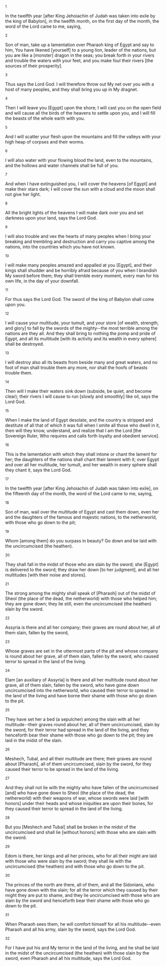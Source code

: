 <sup>1</sup> 

In the twelfth year [after King Jehoiachin of Judah was taken into exile by the king of Babylon], in the twelfth month, on the first day of the month, the word of the Lord came to me, saying, 

<sup>2</sup> 

Son of man, take up a lamentation over Pharaoh king of Egypt and say to him, You have likened [yourself] to a young lion, leader of the nations, but you are like a [monster] dragon in the seas; you break forth in your rivers and trouble the waters with your feet, and you make foul their rivers [the sources of their prosperity]. 

<sup>3</sup> 

Thus says the Lord God: I will therefore throw out My net over you with a host of many peoples, and they shall bring you up in My dragnet. 

<sup>4</sup> 

Then I will leave you [Egypt] upon the shore; I will cast you on the open field and will cause all the birds of the heavens to settle upon you, and I will fill the beasts of the whole earth with you. 

<sup>5</sup> 

And I will scatter your flesh upon the mountains and fill the valleys with your high heap of corpses and their worms. 

<sup>6</sup> 

I will also water with your flowing blood the land, even to the mountains, and the hollows and water channels shall be full of you. 

<sup>7</sup> 

And when I have extinguished you, I will cover the heavens [of Egypt] and make their stars dark; I will cover the sun with a cloud and the moon shall not give her light. 

<sup>8</sup> 

All the bright lights of the heavens I will make dark over you and set darkness upon your land, says the Lord God. 

<sup>9</sup> 

I will also trouble and vex the hearts of many peoples when I bring your breaking and trembling and destruction and carry you captive among the nations, into the countries which you have not known. 

<sup>10</sup> 

I will make many peoples amazed and appalled at you [Egypt], and their kings shall shudder and be horribly afraid because of you when I brandish My sword before them; they shall tremble every moment, every man for his own life, in the day of your downfall. 

<sup>11</sup> 

For thus says the Lord God: The sword of the king of Babylon shall come upon you. 

<sup>12</sup> 

I will cause your multitude, your tumult, and your store [of wealth, strength, and glory] to fall by the swords of the mighty--the most terrible among the nations are they all. And they shall bring to nothing the pomp and pride of Egypt, and all its multitude [with its activity and its wealth in every sphere] shall be destroyed. 

<sup>13</sup> 

I will destroy also all its beasts from beside many and great waters, and no foot of man shall trouble them any more, nor shall the hoofs of beasts trouble them. 

<sup>14</sup> 

Then will I make their waters sink down (subside, be quiet, and become clear); their rivers I will cause to run [slowly and smoothly] like oil, says the Lord God. 

<sup>15</sup> 

When I make the land of Egypt desolate, and the country is stripped and destitute of all that of which it was full when I smite all those who dwell in it, then will they know, understand, and realize that I am the Lord [the Sovereign Ruler, Who requires and calls forth loyalty and obedient service]. 

<sup>16</sup> 

This is the lamentation with which they shall intone or chant the lament for her; the daughters of the nations shall chant their lament with it; over Egypt and over all her multitude, her tumult, and her wealth in every sphere shall they chant it, says the Lord God. 

<sup>17</sup> 

In the twelfth year [after King Jehoiachin of Judah was taken into exile], on the fifteenth day of the month, the word of the Lord came to me, saying, 

<sup>18</sup> 

Son of man, wail over the multitude of Egypt and cast them down, even her and the daughters of the famous and majestic nations, to the netherworld, with those who go down to the pit; 

<sup>19</sup> 

Whom [among them] do you surpass in beauty? Go down and be laid with the uncircumcised (the heathen). 

<sup>20</sup> 

They shall fall in the midst of those who are slain by the sword; she [Egypt] is delivered to the sword; they draw her down [to her judgment], and all her multitudes [with their noise and stores]. 

<sup>21</sup> 

The strong among the mighty shall speak of [Pharaoh] out of the midst of Sheol (the place of the dead, the netherworld) with those who helped him; they are gone down; they lie still, even the uncircumcised (the heathen) slain by the sword. 

<sup>22</sup> 

Assyria is there and all her company; their graves are round about her, all of them slain, fallen by the sword, 

<sup>23</sup> 

Whose graves are set in the uttermost parts of the pit and whose company is round about her grave, all of them slain, fallen by the sword, who caused terror to spread in the land of the living. 

<sup>24</sup> 

Elam [an auxiliary of Assyria] is there and all her multitude round about her grave, all of them slain, fallen by the sword, who have gone down uncircumcised into the netherworld, who caused their terror to spread in the land of the living and have borne their shame with those who go down to the pit. 

<sup>25</sup> 

They have set her a bed (a sepulcher) among the slain with all her multitude--their graves round about her, all of them uncircumcised, slain by the sword, for their terror had spread in the land of the living, and they henceforth bear their shame with those who go down to the pit; they are laid in the midst of the slain. 

<sup>26</sup> 

Meshech, Tubal, and all their multitude are there; their graves are round about [Pharaoh], all of them uncircumcised, slain by the sword, for they caused their terror to be spread in the land of the living. 

<sup>27</sup> 

And they shall not lie with the mighty who have fallen of the uncircumcised [and] who have gone down to Sheol (the place of the dead, the netherworld) with their weapons of war, whose swords were laid [with honors] under their heads and whose iniquities are upon their bones, for they caused their terror to spread in the land of the living. 

<sup>28</sup> 

But you [Meshech and Tubal] shall be broken in the midst of the uncircumcised and shall lie [without honors] with those who are slain with the sword. 

<sup>29</sup> 

Edom is there, her kings and all her princes, who for all their might are laid with those who were slain by the sword; they shall lie with the uncircumcised (the heathen) and with those who go down to the pit. 

<sup>30</sup> 

The princes of the north are there, all of them, and all the Sidonians, who have gone down with the slain; for all the terror which they caused by their might they are put to shame, and they lie uncircumcised with those who are slain by the sword and henceforth bear their shame with those who go down to the pit. 

<sup>31</sup> 

When Pharaoh sees them, he will comfort himself for all his multitude--even Pharaoh and all his army, slain by the sword, says the Lord God. 

<sup>32</sup> 

For I have put his and My terror in the land of the living, and he shall be laid in the midst of the uncircumcised (the heathen) with those slain by the sword, even Pharaoh and all his multitude, says the Lord God.